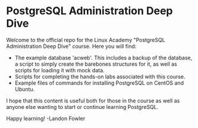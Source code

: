 # PostgreSQL Administration Deep Dive

Welcome to the official repo for the Linux Academy "PostgreSQL Administration Deep Dive" course. Here you will find:

- The example database 'acweb'. This includes a backup of the database, a script to simply create the barebones structures for it, as well as scripts for loading it with mock data.
- Scripts for completing the hands-on labs associated with this course.
- Example files of commands for installing PostgreSQL on CentOS and Ubuntu.

I hope that this content is useful both for those in the course as well as anyone else wanting to start or continue learning PostgreSQL.

Happy learning!
-Landon Fowler
